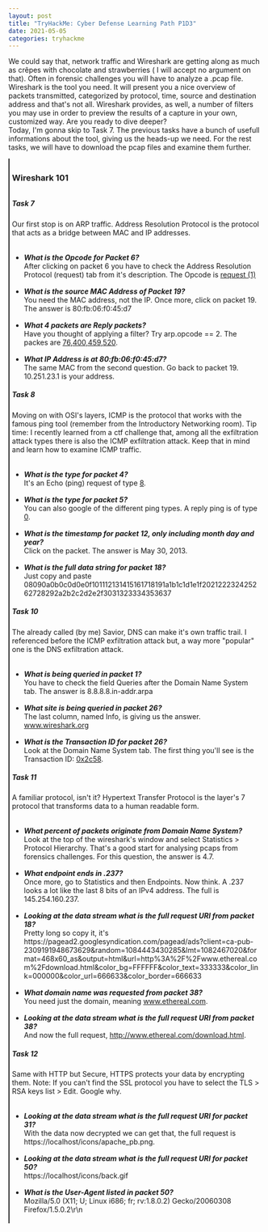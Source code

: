 ```yaml
---
layout: post
title: "TryHackMe: Cyber Defense Learning Path P1D3"
date: 2021-05-05
categories: tryhackme
---
```


We could say that, network traffic and Wireshark are getting along as much as crêpes with chocolate and strawberries ( I will accept no argument on that). Often in forensic challenges you 
will have to analyze a .pcap file. Wireshark is the tool you need. It will present you a nice overview of packets transmitted, categorized by protocol, time, source and destination 
address and that's not all. Wireshark provides, as well, a number of filters you may use in order to preview the results of a capture in your own, customized way. Are you ready to dive 
deeper?<br>
Today, I'm gonna skip to Task 7. The previous tasks have a bunch of usefull informations about the tool, giving us the heads-up we need. For the rest tasks, we will have to download the 
pcap files and examine them further.
<article style="margin-top: 2%; padding: 1%; border-left: 2px solid">
<h3>Wireshark 101</h3>
<p style="margin-top: 2rem">
<h5><b>Task 7</b></h5>
Our first stop is on ARP traffic. Address Resolution Protocol is the protocol that acts as a bridge between MAC and IP addresses.
  <ul style="margin-top: 2rem">
    <li style="margin-top: 1rem">
     <i><b>What is the Opcode for Packet 6?</b></i><br>
	After clicking on packet 6 you have to check the Address Resolution Protocol (request) tab from it's description. The Opcode is <u>request (1)</u>
    </li>
    <li style="margin-top: 1rem">
     <i><b>What is the source MAC Address of Packet 19?</b></i><br>
	You need the MAC address, not the IP. Once more, click on packet 19. The answer is 80:fb:06:f0:45:d7
    </li>
    <li style="margin-top: 1rem">
     <i><b>What 4 packets are Reply packets?</b></i><br>
	Have you thought of applying a filter? Try arp.opcode == 2. The packes are <u>76,400,459,520</u>.
    </li>
    <li style="margin-top: 1rem">
     <i><b>What IP Address is at 80:fb:06:f0:45:d7?</b></i><br>
	The same MAC from the second question. Go back to packet 19. 10.251.23.1 is your address.
    </li>
  </ul>
<h5><b>Task 8</b></h5>
Moving on with OSI's layers, ICMP is the protocol that works with the famous ping tool (remember from the Introductory Networking room). Tip time: I recently learned from a ctf challenge 
that, among all the exfiltration attack types there is also the ICMP exfiltration attack. Keep that in mind and learn how to examine ICMP traffic.
  <ul style="margin-top: 2rem">
    <li style="margin-top: 1rem">
     <i><b>What is the type for packet 4?</b></i><br>
	It's an Echo (ping) request of type <u>8</u>.
    </li>
    <li style="margin-top: 1rem">
     <i><b>What is the type for packet 5?</b></i><br>
	You can also google of the different ping types. A reply ping is of type <u>0</u>.
    </li>
    <li style="margin-top: 1rem">
     <i><b>What is the timestamp for packet 12, only including month day and year?</b></i><br>
	Click on the packet. The answer is May 30, 2013.
    </li>
    <li style="margin-top: 1rem">
     <i><b>What is the full data string for packet 18?</b></i><br>
	Just copy and paste 08090a0b0c0d0e0f101112131415161718191a1b1c1d1e1f202122232425262728292a2b2c2d2e2f3031323334353637
    </li>
  </ul>
<h5><b>Task 10</b></h5>
The already called (by me) Savior, DNS can make it's own traffic trail. I referenced before the ICMP exfiltration attack but, a way more "popular" one is the DNS exfiltration attack.
  <ul style="margin-top: 2rem">
    <li style="margin-top: 1rem">
     <i><b>What is being queried in packet 1?</b></i><br>
	You have to check the field Queries after the Domain Name System tab. The answer is 8.8.8.8.in-addr.arpa
    </li>
    <li style="margin-top: 1rem">
     <i><b>What site is being queried in packet 26?</b></i><br>
	The last column, named Info, is giving us the answer. <u>www.wireshark.org</u>
    </li>
    <li style="margin-top: 1rem">
     <i><b>What is the Transaction ID for packet 26?</b></i><br>
	Look at the Domain Name System tab. The first thing you'll see is the Transaction ID: <u>0x2c58</u>.
    </li>
  </ul>
<h5><b>Task 11</b></h5>
A familiar protocol, isn't it? Hypertext Transfer Protocol is the layer's 7 protocol that transforms data to a human readable form.
  <ul style="margin-top: 2rem">
    <li style="margin-top: 1rem">
     <i><b>What percent of packets originate from Domain Name System?</b></i><br>
	Look at the top of the wireshark's window and select Statistics > Protocol Hierarchy. That's a good start for analysing pcaps from forensics challenges. For this question, 
	the answer is 4.7.
    </li>
    <li style="margin-top: 1rem">
     <i><b>What endpoint ends in .237?</b></i><br>
	Once more, go to Statistics and then Endpoints. Now think. A .237 looks a lot like the last 8 bits of an IPv4 address. The full is 145.254.160.237.
    </li>
    <li style="margin-top: 1rem">
     <i><b>Looking at the data stream what is the full request URI from packet 18?</b></i><br>
	Pretty long so copy it, it's https://pagead2.googlesyndication.com/pagead/ads?client=ca-pub-2309191948673629&random=1084443430285&lmt=1082467020&format=468x60_as&output=html&url=http%3A%2F%2Fwww.ethereal.com%2Fdownload.html&color_bg=FFFFFF&color_text=333333&color_link=000000&color_url=666633&color_border=666633
    </li>
    <li style="margin-top: 1rem">
     <i><b>What domain name was requested from packet 38?</b></i><br>
	You need just the domain, meaning <u>www.ethereal.com</u>.
    </li>
    <li style="margin-top: 1rem">
     <i><b>Looking at the data stream what is the full request URI from packet 38?</b></i><br>
	And now the full request, <u>http://www.ethereal.com/download.html</u>.
    </li>
  </ul>
<h5><b>Task 12</b></h5>
Same with HTTP but Secure, HTTPS protects your data by encrypting them. Note: If you can't find the SSL protocol you have to select the TLS > RSA keys list > Edit. Google why.
  <ul style="margin-top: 2rem">
    <li style="margin-top: 1rem">
     <i><b>Looking at the data stream what is the full request URI for packet 31?</b></i><br>
	With the data now decrypted we can get that, the full request is https://localhost/icons/apache_pb.png.
    </li>
    <li style="margin-top: 1rem">
     <i><b>Looking at the data stream what is the full request URI for packet 50?</b></i><br>
	https://localhost/icons/back.gif
    </li>
    <li style="margin-top: 1rem">
     <i><b>What is the User-Agent listed in packet 50?</b></i><br>
	Mozilla/5.0 (X11; U; Linux i686; fr; rv:1.8.0.2) Gecko/20060308 Firefox/1.5.0.2\r\n
    </li>
  </ul>
</p>
</article>
